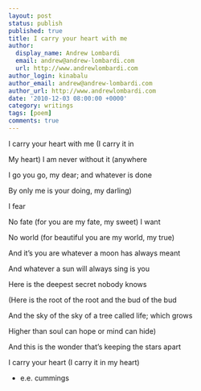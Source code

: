 ```yaml
---
layout: post
status: publish
published: true
title: I carry your heart with me
author:
  display_name: Andrew Lombardi
  email: andrew@andrew-lombardi.com
  url: http://www.andrewlombardi.com
author_login: kinabalu
author_email: andrew@andrew-lombardi.com
author_url: http://www.andrewlombardi.com
date: '2010-12-03 08:00:00 +0000'
category: writings
tags: [poem]
comments: true
---
```


I carry your heart with me (I carry it in

My heart) I am never without it (anywhere

I go you go, my dear; and whatever is done

By only me is your doing, my darling)

I fear

No fate (for you are my fate, my sweet) I want

No world (for beautiful you are my world, my true)

And it’s you are whatever a moon has always meant

And whatever a sun will always sing is you

Here is the deepest secret nobody knows

(Here is the root of the root and the bud of the bud

And the sky of the sky of a tree called life; which grows

Higher than soul can hope or mind can hide)

And this is the wonder that’s keeping the stars apart

I carry your heart (I carry it in my heart)

- e.e. cummings
